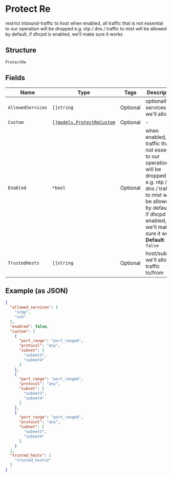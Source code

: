 
# Protect Re

restrict inbound-traffic to host
when enabled, all traffic that is not essential to our operation will be dropped
e.g. ntp / dns / traffic to mist will be allowed by default, if dhcpd is enabled, we'll make sure it works

## Structure

`ProtectRe`

## Fields

| Name | Type | Tags | Description |
|  --- | --- | --- | --- |
| `AllowedServices` | `[]string` | Optional | optionally, services we'll allow |
| `Custom` | [`[]models.ProtectReCustom`](../../doc/models/protect-re-custom.md) | Optional | - |
| `Enabled` | `*bool` | Optional | when enabled, all traffic that is not essential to our operation will be dropped<br>e.g. ntp / dns / traffic to mist will be allowed by default<br>if dhcpd is enabled, we'll make sure it works<br>**Default**: `false` |
| `TrustedHosts` | `[]string` | Optional | host/subnets we'll allow traffic to/from |

## Example (as JSON)

```json
{
  "allowed_services": [
    "icmp",
    "ssh"
  ],
  "enabled": false,
  "custom": [
    {
      "port_range": "port_range6",
      "protocol": "any",
      "subnet": [
        "subnet3",
        "subnet4"
      ]
    },
    {
      "port_range": "port_range6",
      "protocol": "any",
      "subnet": [
        "subnet3",
        "subnet4"
      ]
    },
    {
      "port_range": "port_range6",
      "protocol": "any",
      "subnet": [
        "subnet3",
        "subnet4"
      ]
    }
  ],
  "trusted_hosts": [
    "trusted_hosts2"
  ]
}
```

